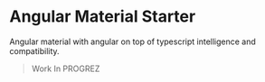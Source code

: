 # Angular Material Starter


Angular material with angular on top of typescript intelligence and compatibility.

> Work In PROGREZ